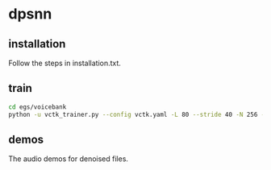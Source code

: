 # dpsnn

## installation
Follow the steps in installation.txt.

## train
```bash
cd egs/voicebank
python -u vctk_trainer.py --config vctk.yaml -L 80 --stride 40 -N 256 -B 256 -H 256 --context_dur 0.01 --max_epochs 500 -X 1 --lr 1e-2
```

## demos
The audio demos for denoised files.